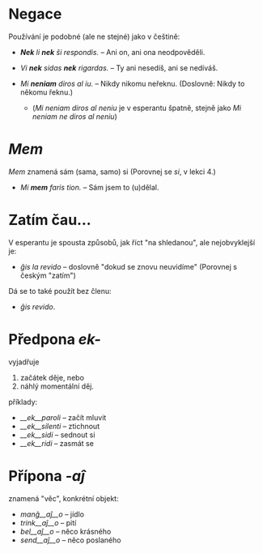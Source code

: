# Negace

Používání je podobné (ale ne stejné) jako v češtině:


- *__Nek__ li __nek__ ŝi respondis.*   – Ani on, ani ona neodpověděli.
- *Vi __nek__ sidas __nek__ rigardas.* – Ty ani nesedíš, ani se nedíváš.

- *Mi __neniam__ diros al iu.* – Nikdy nikomu neřeknu. (Doslovně: Nikdy to někomu řeknu.) 
    - (*Mi neniam diros al neniu* je v esperantu špatně, stejně jako *Mi neniam ne diros al neniu*)


# *Mem*

*Mem* znamená sám (sama, samo) si (Porovnej se *si*, v lekci 4.)

- *Mi __mem__ faris tion.*  – Sám jsem to (u)dělal.

# Zatím čau…

V esperantu je spousta způsobů, jak říct "na shledanou", ale nejobvyklejší je:

- *ĝis la revido* – doslovně  "dokud se znovu neuvidíme" (Porovnej s českým "zatím")

Dá se to také použít bez členu:

- *ĝis revido*.


# Předpona *ek-*

vyjadřuje

1. začátek děje, nebo
2. náhlý momentální děj.

příklady:

- *__ek__paroli*  – začít mluvit
- *__ek__silenti* – ztichnout
- *__ek__sidi*    – sednout si
- *__ek__ridi*    – zasmát se
 

# Přípona *-aĵ*

znamená "věc", konkrétní objekt:

- *manĝ__aĵ__o*  – jídlo
- *trink__aĵ__o* – pití
- *bel__aĵ__o*   – něco krásného
- *send__aĵ__o*  – něco poslaného
 
